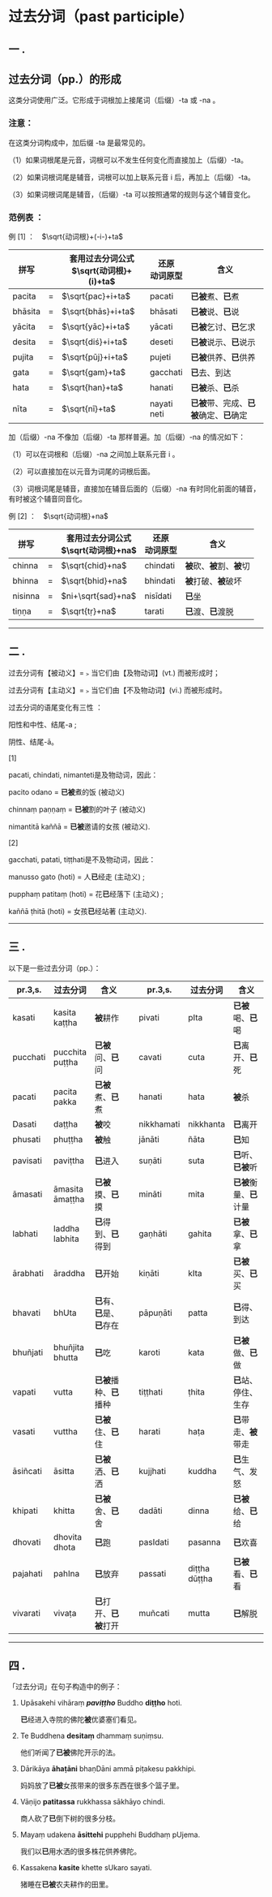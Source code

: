 
# 过去分词（past participle）

 ## 一 .

## 过去分词（pp.）的形成 

 这类分词使用广泛。它形成于词根加上接尾词（后缀）-ta 或 -na 。
 ### 注意：
 在这类分词构成中，加后缀 -ta 是最常见的。
  
  （1）如果词根尾是元音，词根可以不发生任何变化而直接加上（后缀）-ta。

  （2）如果词根词尾是辅音，词根可以加上联系元音 i 后，再加上（后缀）-ta。

  （3）如果词根词尾是辅音，（后缀）-ta 可以按照通常的规则与这个辅音变化。


### 范例表 ：


例 [1] ：　$\sqrt{动词根}+(-i-)+ta$ 


| 拼写 |  | 套用过去分词公式<br>$\sqrt{动词根}+(i)+ta$ |还原<br>动词原型| 含义 | 
|---|---|---|---|---|
| pacita | = | $\sqrt{pac}+i+ta$ | pacati | **已被**煮、**已**煮 |
| bhāsita | = | $\sqrt{bhās}+i+ta$ | bhāsati | **已被**说、**已**说 |
| yācita | = | $\sqrt{yāc}+i+ta$ | yācati | **已被**乞讨、**已**乞求 |
| desita | = | $\sqrt{diś}+i+ta$ | deseti | **已被**说示、**已**说示 |
| pujita | = | $\sqrt{pūj}+i+ta$ | pujeti | **已被**供养、**已**供养 |
| gata | = | $\sqrt{gam}+ta$ | gacchati | **已**去、到达 |
| hata | = | $\sqrt{han}+ta$ | hanati | **已被**杀、**已**杀 |
| nīta | = | $\sqrt{nī}+ta$ | nayati<br>neti | **已被**带、完成、**已被**确定、**已**确定 |

加（后缀）-na 不像加（后缀）-ta 那样普遍。加（后缀）-na 的情况如下：

（1）可以在词根和（后缀）-na 之间加上联系元音 i 。

（2）可以直接加在以元音为词尾的词根后面。

（3）词根词尾是辅音，直接加在辅音后面的（后缀）-na 有时同化前面的辅音，有时被这个辅音同音化。

例 [2] ：　$\sqrt{动词根}+na$

| 拼写| | 套用过去分词公式<br>$\sqrt{动词根}+na$ | 还原<br>动词原型 | 含义 |
|---|---|---|---|---|
| chinna | = | $\sqrt{chid}+na$ | chindati| **被**砍、**被**割、**被**切 |
| bhinna | = | $\sqrt{bhid}+na$ | bhindati | **被**打破、**被**破坏 |
| nisinna | = | $ni+\sqrt{sad}+na$ | nisīdati | **已**坐 |
| tiṇṇa | = | $\sqrt{tṛ}+na$ | tarati | **已**渡、**已**渡脱 |

---

## 二 . 


过去分词有【被动义】=﹥当它们由【及物动词】(vt.) 而被形成时；

过去分词有【主动义】=﹥当它们由【不及物动词】(vi.) 而被形成时。

过去分词的语尾变化有三性 ：

阳性和中性、结尾-a ;

阴性、结尾-ā。


[1] 

pacati, chindati, nimanteti是及物动词，因此：

pacito odano = **已被**煮的饭 (被动义)

chinnaṃ paṇṇaṃ = **已被**割的叶子 (被动义)

nimantitā kaññā = **已被**邀请的女孩 (被动义).


[2] 

gacchati, patati, tiṭṭhati是不及物动词，因此：

manusso gato (hoti) = 人**已**经走 (主动义) ;

pupphaṃ patitaṃ (hoti) = 花**已**经落下 (主动义) ; 

kaññā ṭhitā (hoti) = 女孩**已**经站著 (主动义).

---

## 三 . 

以下是一些过去分词（pp.）：

| pr.3,s.| 过去分词 | 含义 || pr.3,s. |	过去分词 | 含义 |
|---|---|---|-|---|---|---|
| kasati | kasita<br>kaṭṭha	| **被**耕作 | | pivati | pIta	| **已被**喝、**已**喝 |
| pucchati | pucchita<br> puṭṭha | **已被**问、**已**问	| | cavati | cuta | **已**离开、**已**死 |
| pacati | pacita<br>pakka | **已被**煮、**已**煮 | | hanati | hata | **被**杀 |
| Dasati | daṭṭha | **被**咬 | | nikkhamati | nikkhanta	| **已**离开|
| phusati | phuṭṭha	| **被**触 | | jānāti | ñāta | **已**知 |
| pavisati | paviṭtha | **已**进入 | | suṇāti | suta | **已**听、**已被**听 |
| āmasati | āmasita<br>āmaṭṭha | **已被**摸、**已**摸	| |	mināti | mita | **已被**衡量、**已**计量 |
| labhati | laddha<br>labhita	| **已**得到、**已**得到 | | gaṇhāti | gahita | **已被**拿、**已**拿 |
| ārabhati | āraddha | **已**开始 |	| kiṇāti | kIta	| **已被**买、**已**买 |
| bhavati | bhUta | **已**有、**已**是、**已**存在 | | pāpuṇāti	| patta	| **已**得、到达|
| bhuñjati | bhuñjita<br>bhutta | **已**吃 | | karoti | kata | **已被**做、**已**做 |
| vapati | vutta | **已被**播种、**已**播种 | | tiṭṭhati | ṭhita | **已**站、停住、生存 |
| vasati | vuttha | **已被**住、**已**住 | | harati	| haṭa | **已**带走、**被**带走 |
| āsiñcati | āsitta	| **已被**洒、**已**洒 | | kujjhati	| kuddha | **已**生气、发怒 |
| khipati | khitta | **已被**舍、**已**舍 | | dadāti | dinna | **已被**给、**已**给 |
| dhovati | dhovita<br>dhota | **已**跑	| | pasIdati | pasanna | **已**欢喜 |
| pajahati | pahIna	| **已**放弃 | | passati | diṭṭha<br>dūṭṭha | **已被**看、**已**看 |
| vivarati | vivaṭa	| **已**打开、**已被**打开 | | muñcati | mutta | **已**解脱 |

---

## 四 . 

「过去分词」在句子构造中的例子：

1.	Upāsakehi vihāraṃ ***paviṭṭho*** Buddho **diṭṭho** hoti.

	**已**经进入寺院的佛陀**被**优婆塞们看见。


2.	Te Buddhena **desitaṃ** dhammaṃ suṇiṃsu.

	他们听闻了**已被**佛陀开示的法。


3.	Dārikāya **āhaṭāni** bhaṇDāni ammā piṭakesu pakkhipi.

	妈妈放了**已被**女孩带来的很多东西在很多个篮子里。


4.	Vāṇijo **patitassa** rukkhassa sākhāyo chindi.

	商人砍了**已**倒下树的很多分枝。


5.	Mayaṃ udakena **āsittehi** pupphehi Buddhaṃ pUjema.

	我们以**已**用水洒的很多株花供养佛陀。


6.	Kassakena **kasite** khette sUkaro sayati.

	猪睡在**已被**农夫耕作的田里。
	